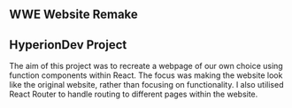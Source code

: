 ## WWE Website Remake
## HyperionDev Project

The aim of this project was to recreate a webpage of our own choice using function components within React. The focus was making the website look like the original website, rather than focusing on functionality. I also utilised React Router to handle routing to different pages within the website.